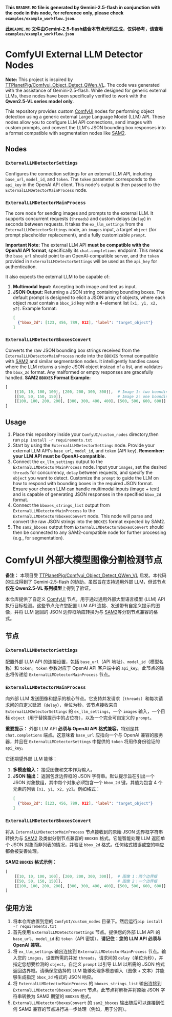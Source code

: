 **This `README.MD` file is generated by Gemini-2.5-flash in conjunction with the code in this node, for reference only, please check `examples/example_workflow.json`.**

**此`README.MD` 文件由Gemini-2.5-flash结合本节点代码生成，仅供参考，请查看`examples/example_workflow.json`**

# ComfyUI External LLM Detector Nodes

**Note:** This project is inspired by [TTPlanetPig/Comfyui_Object_Detect_QWen_VL](https://github.com/TTPlanetPig/Comfyui_Object_Detect_QWen_VL). The code was generated with the assistance of Gemini-2.5-flash. While designed for generic external LLMs, these nodes have been specifically verified to work with the **Qwen2.5-VL series model only**.

This repository provides custom [ComfyUI](https://github.com/comfyanonymous/ComfyUI) nodes for performing object detection using a generic external Large Language Model (LLM) API. These nodes allow you to configure LLM API connections, send images with custom prompts, and convert the LLM's JSON bounding box responses into a format compatible with segmentation nodes like [SAM2](https://github.com/chflame163/ComfyUI_LayerStyle_Advance).

## Nodes

### `ExternalLLMDetectorSettings`
Configures the connection settings for an external LLM API, including `base_url`, `model_id`, and `token`. The `token` parameter corresponds to the `api_key` in the OpenAI API client. This node's output is then passed to the `ExternalLLMDetectorMainProcess` node.

### `ExternalLLMDetectorMainProcess`
The core node for sending images and prompts to the external LLM. It supports concurrent requests (`threads`) and custom delays (`delay`) in seconds between requests. It takes the `ex_llm_settings` from the `ExternalLLMDetectorSettings` node, an `images` input, a target `object` (for prompt placeholder replacement), and a fully customizable `prompt`.

**Important Note:** The external LLM API **must be compatible with the OpenAI API format**, specifically its `chat.completions` endpoint. This means the `base_url` should point to an OpenAI-compatible server, and the `token` provided in `ExternalLLMDetectorSettings` will be used as the `api_key` for authentication.

It also expects the external LLM to be capable of:
1.  **Multimodal Input:** Accepting both image and text as input.
2.  **JSON Output:** Returning a JSON string containing bounding boxes. The default prompt is designed to elicit a JSON array of objects, where each object *must* contain a `bbox_2d` key with a 4-element list `[x1, y1, x2, y2]`. Example format:
    ```json
    [
      {"bbox_2d": [123, 456, 789, 012], "label": "target_object"}
    ]
    ```

### `ExternalLLMDetectorBboxesConvert`
Converts the raw JSON bounding box strings received from the `ExternalLLMDetectorMainProcess` node into the `BBOXES` format compatible with [SAM2](https://github.com/chflame163/ComfyUI_LayerStyle_Advance) and similar segmentation nodes. It intelligently handles cases where the LLM returns a single JSON object instead of a list, and validates the `bbox_2d` format. Any malformed or empty responses are gracefully handled.
**SAM2 `BBOXES` Format Example:**
```python
[
    [[10, 10, 100, 100], [200, 200, 300, 300]],  # Image 1: two bounding boxes
    [[50, 50, 150, 150]],                        # Image 2: one bounding box
    [[100, 100, 200, 200], [300, 300, 400, 400], [500, 500, 600, 600]] # Image 3: three bounding boxes
]
```

## Usage
1.  Place this repository inside your `ComfyUI/custom_nodes` directory,then run `pip install -r requirements.txt`
2.  Start by using the `ExternalLLMDetectorSettings` node. Provide your external LLM API's `base_url`, `model_id`, and `token` (API key). **Remember: your LLM API must be OpenAI-compatible.**
3.  Connect the `ex_llm_settings` output to the `ExternalLLMDetectorMainProcess` node. Input your `images`, set the desired `threads` for concurrency, `delay` between requests, and specify the `object` you want to detect. Customize the `prompt` to guide the LLM on how to respond with bounding boxes in the required JSON format. Ensure your chosen LLM can handle multimodal inputs (image + text) and is capable of generating JSON responses in the specified `bbox_2d` format.
4.  Connect the `bboxes_strings_list` output from `ExternalLLMDetectorMainProcess` to the `ExternalLLMDetectorBboxesConvert` node. This node will parse and convert the raw JSON strings into the `BBOXES` format expected by SAM2.
5.  The `sam2_bboxes` output from `ExternalLLMDetectorBboxesConvert` should then be connected to any SAM2-compatible node for further processing (e.g., for segmentation).

# ComfyUI 外部大模型图像分割检测节点

**备注：** 本项目受 [TTPlanetPig/Comfyui_Object_Detect_QWen_VL](https://github.com/TTPlanetPig/Comfyui_Object_Detect_QWen_VL) 启发。本代码的生成得到了 Gemini-2.5-flash 的协助。虽然旨在支持通用外部 LLM，但该节点**仅在 Qwen2.5-VL 系列模型**上得到了验证。

本仓库提供了自定义 [ComfyUI](https://github.com/comfyanonymous/ComfyUI) 节点，用于通过通用外部大型语言模型 (LLM) API 执行目标检测。这些节点允许您配置 LLM API 连接、发送带有自定义提示的图像，并将 LLM 返回的 JSON 边界框响应转换为与 [SAM2](https://github.com/chflame163/ComfyUI_LayerStyle_Advance)等分割节点兼容的格式。

## 节点

### `ExternalLLMDetectorSettings`
配置外部 LLM API 的连接设置，包括 `base_url`（API 地址）、`model_id`（模型名称）和 `token`。`token` 参数对应于 OpenAI API 客户端中的 `api_key`。此节点的输出将传递给 `ExternalLLMDetectorMainProcess` 节点。

### `ExternalLLMDetectorMainProcess`
向外部 LLM 发送图像和提示的核心节点。它支持并发请求（`threads`）和每次请求间的自定义延迟（`delay`），单位为秒。该节点接收来自 `ExternalLLMDetectorSettings` 的 `ex_llm_settings`，一个 `images` 输入，一个目标 `object`（用于替换提示中的占位符），以及一个完全可自定义的 `prompt`。

**重要提示：** 外部 LLM API **必须与 OpenAI API 格式兼容**，特别是其 `chat.completions` 端点。这意味着 `base_url` 应指向一个与 OpenAI 兼容的服务器，并且在 `ExternalLLMDetectorSettings` 中提供的 `token` 将用作身份验证的 `api_key`。

它还期望外部 LLM 能够：
1.  **多模态输入：** 接受图像和文本作为输入。
2.  **JSON 输出：** 返回包含边界框的 JSON 字符串。默认提示旨在引出一个 JSON 对象数组，其中每个对象*必须*包含一个 `bbox_2d` 键，其值为包含 4 个元素的列表 `[x1, y1, x2, y2]`。例如格式：
    ```json
    [
      {"bbox_2d": [123, 456, 789, 012], "label": "target_object"}
    ]
    ```

### `ExternalLLMDetectorBboxesConvert`
将从 `ExternalLLMDetectorMainProcess` 节点接收到的原始 JSON 边界框字符串转换为与 [SAM2](https://github.com/chflame163/ComfyUI_LayerStyle_Advance) 及类似分割节点兼容的 `BBOXES` 格式。它能智能处理 LLM 返回单个 JSON 对象而非列表的情况，并验证 `bbox_2d` 格式。任何格式错误或空的响应都会被妥善处理。

**SAM2 `BBOXES` 格式示例：**
```python
[
    [[10, 10, 100, 100], [200, 200, 300, 300]],  # 图像 1：两个边界框
    [[50, 50, 150, 150]],                        # 图像 2：一个边界框
    [[100, 100, 200, 200], [300, 300, 400, 400], [500, 500, 600, 600]] # 图像 3：三个边界框
]
```

## 使用方法
1.  将本仓库放置到您的 `ComfyUI/custom_nodes` 目录下。然后运行`pip install -r requirements.txt`
2.  首先使用 `ExternalLLMDetectorSettings` 节点。提供您的外部 LLM API 的 `base_url`、`model_id` 和 `token`（API 密钥）。**请记住：您的 LLM API 必须与 OpenAI 兼容。**
3.  将 `ex_llm_settings` 输出连接到 `ExternalLLMDetectorMainProcess` 节点。输入您的 `images`，设置所需的并发 `threads`，请求间的 `delay`（单位为秒），并指定您想要检测的 `object`。自定义 `prompt` 以引导 LLM 以所需的 JSON 格式返回边界框。请确保您选择的 LLM 能够处理多模态输入（图像 + 文本）并能够生成指定 `bbox_2d` 格式的 JSON 响应。
4.  将 `ExternalLLMDetectorMainProcess` 的 `bboxes_strings_list` 输出连接到 `ExternalLLMDetectorBboxesConvert` 节点。此节点将解析并将原始 JSON 字符串转换为 SAM2 期望的 `BBOXES` 格式。
5.  `ExternalLLMDetectorBboxesConvert` 的 `sam2_bboxes` 输出随后可以连接到任何 SAM2 兼容的节点进行进一步处理（例如，用于分割）。
